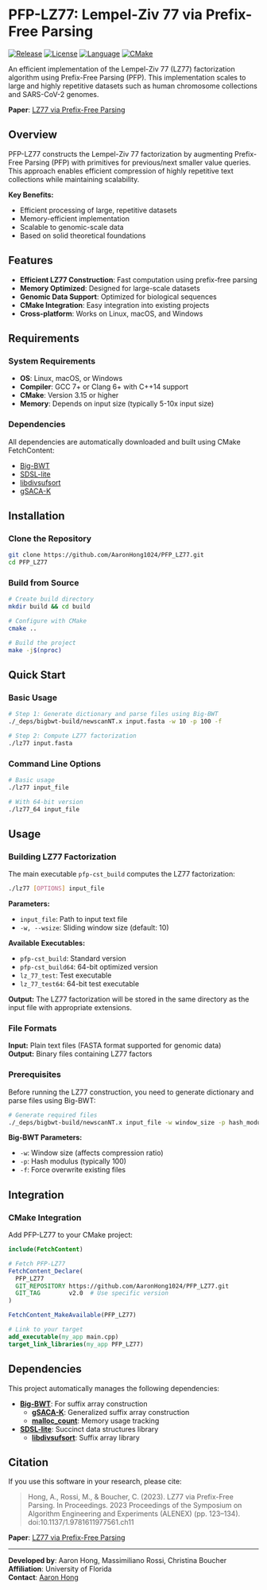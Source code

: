 
# PFP-LZ77: Lempel-Ziv 77 via Prefix-Free Parsing

[![Release](https://img.shields.io/github/release/AaronHong1024/PFP_LZ77.svg)](https://github.com/AaronHong1024/PFP_LZ77/releases/tag/v2.0)
[![License](https://img.shields.io/badge/license-GPL--3.0-blue.svg)](LICENSE)
[![Language](https://img.shields.io/badge/language-C++-blue.svg)](https://isocpp.org/)
[![CMake](https://img.shields.io/badge/CMake-3.15+-green.svg)](https://cmake.org/)

An efficient implementation of the Lempel-Ziv 77 (LZ77) factorization algorithm using Prefix-Free Parsing (PFP). This implementation scales to large and highly repetitive datasets such as human chromosome collections and SARS-CoV-2 genomes.

**Paper**: [LZ77 via Prefix-Free Parsing](https://epubs.siam.org/doi/abs/10.1137/1.9781611977561.ch11)


## Overview

PFP-LZ77 constructs the Lempel-Ziv 77 factorization by augmenting Prefix-Free Parsing (PFP) with primitives for previous/next smaller value queries. This approach enables efficient compression of highly repetitive text collections while maintaining scalability.

**Key Benefits:**
- Efficient processing of large, repetitive datasets
- Memory-efficient implementation
- Scalable to genomic-scale data
- Based on solid theoretical foundations

## Features

-  **Efficient LZ77 Construction**: Fast computation using prefix-free parsing
-  **Memory Optimized**: Designed for large-scale datasets
-  **Genomic Data Support**: Optimized for biological sequences
-  **CMake Integration**: Easy integration into existing projects
-  **Cross-platform**: Works on Linux, macOS, and Windows

## Requirements

### System Requirements
- **OS**: Linux, macOS, or Windows
- **Compiler**: GCC 7+ or Clang 6+ with C++14 support
- **CMake**: Version 3.15 or higher
- **Memory**: Depends on input size (typically 5-10x input size)

### Dependencies
All dependencies are automatically downloaded and built using CMake FetchContent:
- [Big-BWT](https://github.com/alshai/Big-BWT.git)
- [SDSL-lite](https://github.com/simongog/sdsl-lite)
- [libdivsufsort](https://github.com/simongog/libdivsufsort.git)
- [gSACA-K](https://github.com/felipelouza/gsa-is.git)


## Installation

### Clone the Repository
```bash
git clone https://github.com/AaronHong1024/PFP_LZ77.git
cd PFP_LZ77
```

### Build from Source
```bash
# Create build directory
mkdir build && cd build

# Configure with CMake
cmake ..

# Build the project
make -j$(nproc)
```


## Quick Start

### Basic Usage
```bash
# Step 1: Generate dictionary and parse files using Big-BWT
./_deps/bigbwt-build/newscanNT.x input.fasta -w 10 -p 100 -f

# Step 2: Compute LZ77 factorization
./lz77 input.fasta
```

### Command Line Options
```bash
# Basic usage
./lz77 input_file

# With 64-bit version
./lz77_64 input_file
```

## Usage

### Building LZ77 Factorization

The main executable `pfp-cst_build` computes the LZ77 factorization:

```bash
./lz77 [OPTIONS] input_file
```

**Parameters:**
- `input_file`: Path to input text file
- `-w, --wsize`: Sliding window size (default: 10)

**Available Executables:**
- `pfp-cst_build`: Standard version
- `pfp-cst_build64`: 64-bit optimized version
- `lz_77_test`: Test executable
- `lz_77_test64`: 64-bit test executable

**Output:**
The LZ77 factorization will be stored in the same directory as the input file with appropriate extensions.

### File Formats

**Input:** Plain text files (FASTA format supported for genomic data)  
**Output:** Binary files containing LZ77 factors

### Prerequisites

Before running the LZ77 construction, you need to generate dictionary and parse files using Big-BWT:

```bash
# Generate required files
./_deps/bigbwt-build/newscanNT.x input_file -w window_size -p hash_modulus -f
```

**Big-BWT Parameters:**
- `-w`: Window size (affects compression ratio)
- `-p`: Hash modulus (typically 100)
- `-f`: Force overwrite existing files

## Integration

### CMake Integration

Add PFP-LZ77 to your CMake project:

```cmake
include(FetchContent)

# Fetch PFP-LZ77
FetchContent_Declare(
  PFP_LZ77
  GIT_REPOSITORY https://github.com/AaronHong1024/PFP_LZ77.git
  GIT_TAG        v2.0  # Use specific version
)

FetchContent_MakeAvailable(PFP_LZ77)

# Link to your target
add_executable(my_app main.cpp)
target_link_libraries(my_app PFP_LZ77)
```


## Dependencies

This project automatically manages the following dependencies:

- **[Big-BWT](https://github.com/alshai/Big-BWT.git)**: For suffix array construction
  - **[gSACA-K](https://github.com/felipelouza/gsa-is.git)**: Generalized suffix array construction
  - **[malloc_count](https://github.com/bingmann/malloc_count)**: Memory usage tracking
- **[SDSL-lite](https://github.com/simongog/sdsl-lite)**: Succinct data structures library
  - **[libdivsufsort](https://github.com/simongog/libdivsufsort.git)**: Suffix array library


## Citation

If you use this software in your research, please cite:

> Hong, A., Rossi, M., & Boucher, C. (2023). LZ77 via Prefix-Free Parsing. In Proceedings. 2023 Proceedings of the Symposium on Algorithm Engineering and Experiments (ALENEX) (pp. 123–134). doi:10.1137/1.9781611977561.ch11


**Paper**: [LZ77 via Prefix-Free Parsing](https://epubs.siam.org/doi/abs/10.1137/1.9781611977561.ch11)


---
**Developed by**: Aaron Hong, Massimiliano Rossi, Christina Boucher  
**Affiliation**: University of Florida  
**Contact**: [Aaron Hong](https://github.com/AaronHong1024)


